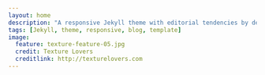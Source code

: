 ```yaml
---
layout: home
description: "A responsive Jekyll theme with editorial tendencies by designer Michael Rose."
tags: [Jekyll, theme, responsive, blog, template]
image:
  feature: texture-feature-05.jpg
  credit: Texture Lovers
  creditlink: http://texturelovers.com
---
```

